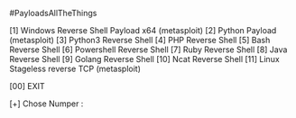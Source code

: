 #PayloadsAllTheThings


[1] Windows Reverse Shell Payload x64 (metasploit)
[2] Python Payload (metasploit)
[3] Python3 Reverse Shell
[4] PHP Reverse Shell
[5] Bash Reverse Shell
[6] Powershell Reverse Shell
[7] Ruby Reverse Shell
[8] Java Reverse Shell
[9] Golang Reverse Shell
[10] Ncat Reverse Shell
[11] Linux Stageless reverse TCP (metasploit)

[00] EXIT

[+] Chose Numper :
